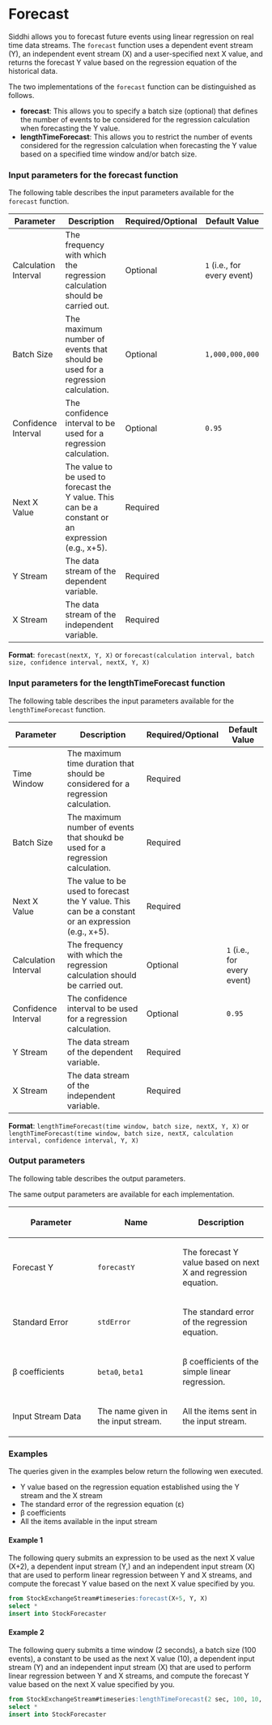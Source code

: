 # Forecast

Siddhi allows you to forecast future events using linear regression on
real time data streams. The `forecast` function uses a dependent event
stream (Y), an independent event stream (X) and a user-specified next X
value, and returns the forecast Y value based on the regression equation
of the historical data.

The two implementations of the `forecast` function can be distinguished
as follows.

-   **forecast**: This allows you to specify a batch size (optional)
    that defines the number of events to be considered for the
    regression calculation when forecasting the Y value.
-   **lengthTimeForecast**: This allows you to restrict the number of
    events considered for the regression calculation when forecasting
    the Y value based on a specified time window and/or batch size.

### **Input parameters for the forecast function**

The following table describes the input parameters available for the
`forecast` function.

| Parameter            | Description                                                                                        | Required/Optional | Default Value               |
|----------------------|----------------------------------------------------------------------------------------------------|-------------------|-----------------------------|
| Calculation Interval | The frequency with which the regression calculation should be carried out.                         | Optional          | `1` (i.e., for every event) |
| Batch Size           | The maximum number of events that should be used for a regression calculation.                     | Optional          | `1,000,000,000`             |
| Confidence Interval  | The confidence interval to be used for a regression calculation.                                   | Optional          | `0.95`                      |
| Next X Value         | The value to be used to forecast the Y value. This can be a constant or an expression (e.g., x+5). | Required          |                             |
| Y Stream             | The data stream of the dependent variable.                                                         | Required          |                             |
| X Stream             | The data stream of the independent variable.                                                       | Required          |                             |

**Format**: `forecast(nextX, Y, X)` or
`forecast(calculation interval, batch size, confidence interval, nextX, Y, X)`

### **Input parameters for the lengthTimeForecast function**

The following table describes the input parameters available for the
`lengthTimeForecast` function.

| Parameter            | Description                                                                                        | Required/Optional | Default Value               |
|----------------------|----------------------------------------------------------------------------------------------------|-------------------|-----------------------------|
| Time Window          | The maximum time duration that should be considered for a regression calculation.                  | Required          |                             |
| Batch Size           | The maximum number of events that shoukd be used for a regression calculation.                     | Required          |                             |
| Next X Value         | The value to be used to forecast the Y value. This can be a constant or an expression (e.g., x+5). | Required          |                             |
| Calculation Interval | The frequency with which the regression calculation should be carried out.                         | Optional          | `1` (i.e., for every event) |
| Confidence Interval  | The confidence interval to be used for a regression calculation.                                   | Optional          | `0.95`                      |
| Y Stream             | The data stream of the dependent variable.                                                         | Required          |                             |
| X Stream             | The data stream of the independent variable.                                                       | Required          |                             |

**Format**: `lengthTimeForecast(time window, batch size, nextX, Y, X)`
or
`lengthTimeForecast(time window, batch size, nextX, calculation interval, confidence interval, Y, X)`

### **Output parameters**

The following table describes the output parameters.

The same output parameters are available for each implementation.

<table>
<colgroup>
<col style="width: 33%" />
<col style="width: 33%" />
<col style="width: 33%" />
</colgroup>
<thead>
<tr class="header">
<th><p><strong>Parameter</strong></p></th>
<th><p><strong>Name</strong></p></th>
<th><p><strong>Description</strong></p></th>
</tr>
</thead>
<tbody>
<tr class="odd">
<td><p>Forecast Y</p></td>
<td><p><code>forecastY</code></p></td>
<td><p>The forecast Y value based on next X and regression equation.</p></td>
</tr>
<tr class="even">
<td><p>Standard Error</p></td>
<td><p><code>stdError</code></p></td>
<td><p>The standard error of the regression equation.</p></td>
</tr>
<tr class="odd">
<td><p>β coefficients</p></td>
<td><p><code>beta0</code>, <code>beta1</code></p></td>
<td><p>β coefficients of the simple linear regression.</p></td>
</tr>
<tr class="even">
<td><p>Input Stream Data</p></td>
<td><p>The name given in the input stream.</p></td>
<td><p>All the items sent in the input stream.</p></td>
</tr>
</tbody>
</table>

### Examples

The queries given in the examples below return the following wen
executed.

-   Y value based on the regression equation established using the Y
    stream and the X stream
-   The standard error of the regression equation (ε)
-   β coefficients
-   All the items available in the input stream

#### **Example 1**

The following query submits an expression to be used as the next X value
(X+2), a dependent input stream (Y,) and an independent input stream (X)
that are used to perform linear regression between Y and X streams, and
compute the forecast Y value based on the next X value specified by you.

``` sql
from StockExchangeStream#timeseries:forecast(X+5, Y, X)
select *
insert into StockForecaster
```

#### **Example 2**

The following query submits a time window (2 seconds), a batch size (100
events), a constant to be used as the next X value (10), a dependent
input stream (Y) and an independent input stream (X) that are used to
perform linear regression between Y and X streams, and compute the
forecast Y value based on the next X value specified by you.

``` sql
from StockExchangeStream#timeseries:lengthTimeForecast(2 sec, 100, 10, Y, X)
select *
insert into StockForecaster
```
